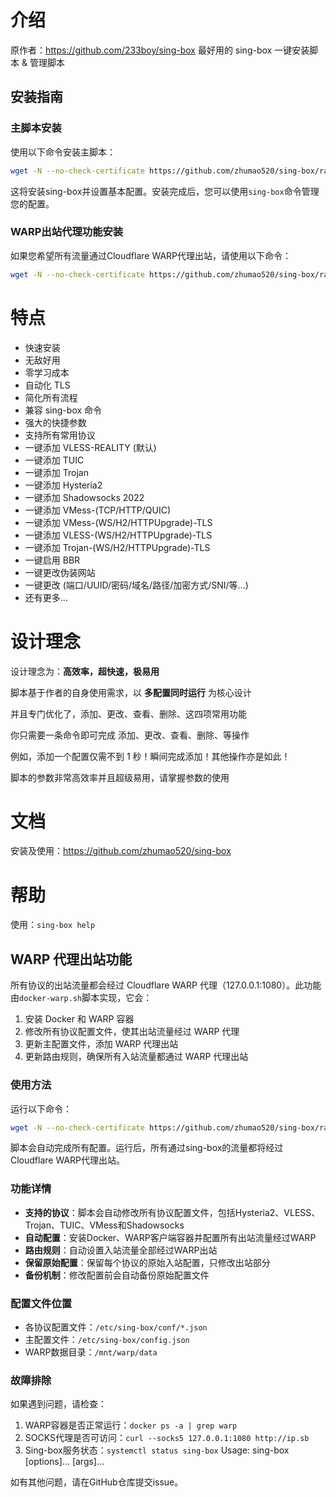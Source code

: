 # 介绍
原作者：https://github.com/233boy/sing-box
最好用的 sing-box 一键安装脚本 & 管理脚本

## 安装指南

### 主脚本安装
使用以下命令安装主脚本：

```bash
wget -N --no-check-certificate https://github.com/zhumao520/sing-box/raw/main/install.sh && bash install.sh
```

这将安装sing-box并设置基本配置。安装完成后，您可以使用`sing-box`命令管理您的配置。

### WARP出站代理功能安装
如果您希望所有流量通过Cloudflare WARP代理出站，请使用以下命令：

```bash
wget -N --no-check-certificate https://github.com/zhumao520/sing-box/raw/main/docker-warp.sh && bash docker-warp.sh
```

# 特点

- 快速安装
- 无敌好用
- 零学习成本
- 自动化 TLS
- 简化所有流程
- 兼容 sing-box 命令
- 强大的快捷参数
- 支持所有常用协议
- 一键添加 VLESS-REALITY (默认)
- 一键添加 TUIC
- 一键添加 Trojan
- 一键添加 Hysteria2
- 一键添加 Shadowsocks 2022
- 一键添加 VMess-(TCP/HTTP/QUIC)
- 一键添加 VMess-(WS/H2/HTTPUpgrade)-TLS
- 一键添加 VLESS-(WS/H2/HTTPUpgrade)-TLS
- 一键添加 Trojan-(WS/H2/HTTPUpgrade)-TLS
- 一键启用 BBR
- 一键更改伪装网站
- 一键更改 (端口/UUID/密码/域名/路径/加密方式/SNI/等...)
- 还有更多...

# 设计理念

设计理念为：**高效率，超快速，极易用**

脚本基于作者的自身使用需求，以 **多配置同时运行** 为核心设计

并且专门优化了，添加、更改、查看、删除、这四项常用功能

你只需要一条命令即可完成 添加、更改、查看、删除、等操作

例如，添加一个配置仅需不到 1 秒！瞬间完成添加！其他操作亦是如此！

脚本的参数非常高效率并且超级易用，请掌握参数的使用

# 文档

安装及使用：https://github.com/zhumao520/sing-box

# 帮助

使用：`sing-box help`

## WARP 代理出站功能

所有协议的出站流量都会经过 Cloudflare WARP 代理（127.0.0.1:1080）。此功能由`docker-warp.sh`脚本实现，它会：

1. 安装 Docker 和 WARP 容器
2. 修改所有协议配置文件，使其出站流量经过 WARP 代理
3. 更新主配置文件，添加 WARP 代理出站
4. 更新路由规则，确保所有入站流量都通过 WARP 代理出站

### 使用方法

运行以下命令：

```bash
wget -N --no-check-certificate https://github.com/zhumao520/sing-box/raw/main/docker-warp.sh && bash docker-warp.sh
```

脚本会自动完成所有配置。运行后，所有通过sing-box的流量都将经过Cloudflare WARP代理出站。

### 功能详情

- **支持的协议**：脚本会自动修改所有协议配置文件，包括Hysteria2、VLESS、Trojan、TUIC、VMess和Shadowsocks
- **自动配置**：安装Docker、WARP客户端容器并配置所有出站流量经过WARP
- **路由规则**：自动设置入站流量全部经过WARP出站
- **保留原始配置**：保留每个协议的原始入站配置，只修改出站部分
- **备份机制**：修改配置前会自动备份原始配置文件

### 配置文件位置

- 各协议配置文件：`/etc/sing-box/conf/*.json`
- 主配置文件：`/etc/sing-box/config.json`
- WARP数据目录：`/mnt/warp/data`

### 故障排除

如果遇到问题，请检查：

1. WARP容器是否正常运行：`docker ps -a | grep warp`
2. SOCKS代理是否可访问：`curl --socks5 127.0.0.1:1080 http://ip.sb`
3. Sing-box服务状态：`systemctl status sing-box`
Usage: sing-box [options]... [args]...


如有其他问题，请在GitHub仓库提交issue。
